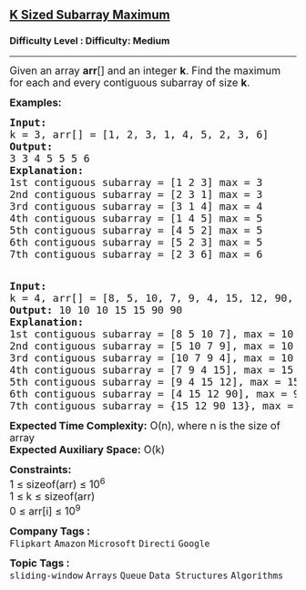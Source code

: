 <h2><a href="https://www.geeksforgeeks.org/problems/maximum-of-all-subarrays-of-size-k3101/1">K Sized Subarray Maximum</a></h2><h3>Difficulty Level : Difficulty: Medium</h3><hr><div class="problems_problem_content__Xm_eO"><p><span style="font-size: 18px;">Given an array <strong>arr</strong>[] and an integer <strong>k</strong>. Find the maximum for each and every contiguous subarray of size <strong>k</strong>.</span></p>
<p><strong><span style="font-size: 18px;">Examples:</span></strong></p>
<pre><span style="font-size: 18px;"><strong>Input:</strong>
k = 3, arr[] = [1, 2, 3, 1, 4, 5, 2, 3, 6]</span>
<span style="font-size: 18px;"><strong>Output: </strong>
3 3 4 5 5 5 6 </span>
<span style="font-size: 18px;"><strong>Explanation: </strong>
1st contiguous subarray = [1 2 3] max = 3
2nd contiguous subarray = [2 3 1] max = 3
3rd contiguous subarray = [3 1 4] max = 4
4th contiguous subarray = [1 4 5] max = 5
5th contiguous subarray = [4 5 2] max = 5
6th contiguous subarray = [5 2 3] max = 5
7th contiguous subarray = [2 3 6] max = 6<br><br></span></pre>
<pre><span style="font-size: 18px;"><strong>Input:</strong>
k = 4, arr[] = [8, 5, 10, 7, 9, 4, 15, 12, 90, 13]</span>
<span style="font-size: 18px;"><strong>Output: </strong>10 10 10 15 15 90 90
<strong>Explanation: 
</strong>1st contiguous subarray = [8 5 10 7], max = 10
2nd contiguous subarray = [5 10 7 9], max = 10
3rd contiguous subarray = [10 7 9 4], max = 10
4th contiguous subarray = [7 9 4 15], max = 15
5th contiguous subarray = [9 4 15 12], max = 15
6th contiguous subarray = [4 15 12 90], max = 90
7th contiguous subarray = {15 12 90 13}, max = 90</span>
</pre>
<p><span style="font-size: 18px;"><strong>Expected Time Complexity:</strong> O(n), where n is the size of array<br><strong>Expected Auxiliary Space:</strong> O(k)</span></p>
<p><span style="font-size: 18px;"><strong>Constraints:</strong><br>1 ≤ sizeof(arr) ≤ 10<sup>6</sup><br>1 ≤ k ≤ sizeof(arr)<br>0 ≤ arr[i] ≤ 10<sup>9</sup></span></p></div><p><span style=font-size:18px><strong>Company Tags : </strong><br><code>Flipkart</code>&nbsp;<code>Amazon</code>&nbsp;<code>Microsoft</code>&nbsp;<code>Directi</code>&nbsp;<code>Google</code>&nbsp;<br><p><span style=font-size:18px><strong>Topic Tags : </strong><br><code>sliding-window</code>&nbsp;<code>Arrays</code>&nbsp;<code>Queue</code>&nbsp;<code>Data Structures</code>&nbsp;<code>Algorithms</code>&nbsp;